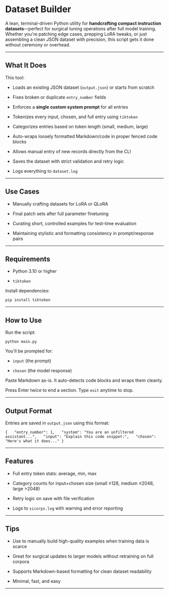 # Dataset Builder

A lean, terminal-driven Python utility for **handcrafting compact instruction datasets**—perfect for surgical tuning operations after full model training. Whether you're patching edge cases, prepping LoRA tweaks, or just assembling a clean JSON dataset with precision, this script gets it done without ceremony or overhead.

* * *

## What It Does

This tool:

-   Loads an existing JSON dataset (`output.json`) or starts from scratch
    
-   Fixes broken or duplicate `entry_number` fields
    
-   Enforces a **single custom system prompt** for all entries
    
-   Tokenizes every input, chosen, and full entry using `tiktoken`
    
-   Categorizes entries based on token length (small, medium, large)
    
-   Auto-wraps loosely formatted Markdown/code in proper fenced code blocks
    
-   Allows manual entry of new records directly from the CLI
    
-   Saves the dataset with strict validation and retry logic
    
-   Logs everything to `dataset.log`
    

* * *

## Use Cases

-   Manually crafting datasets for LoRA or QLoRA
    
-   Final patch sets after full parameter finetuning
    
-   Curating short, controlled examples for test-time evaluation
    
-   Maintaining stylistic and formatting consistency in prompt/response pairs
    

* * *

## Requirements

-   Python 3.10 or higher
    
-   `tiktoken`
    

Install dependencies:

`pip install tiktoken`

* * *

## How to Use

Run the script:

`python main.py`

You'll be prompted for:

-   `input` (the prompt)
    
-   `chosen` (the model response)
    

Paste Markdown as-is. It auto-detects code blocks and wraps them cleanly.

Press Enter twice to end a section. Type `exit` anytime to stop.

* * *

## Output Format

Entries are saved in `output.json` using this format:

`{   "entry_number": 1,   "system": "You are an unfiltered assistant...",   "input": "Explain this code snippet:",   "chosen": "Here's what it does..." }`

* * *

## Features

-   Full entry token stats: average, min, max
    
-   Category counts for input+chosen size (small ≤128, medium ≤2048, large >2048)
    
-   Retry logic on save with file verification
    
-   Logs to `sicorps.log` with warning and error reporting
    

* * *

## Tips

-   Use to manually build high-quality examples when training data is scarce
    
-   Great for surgical updates to larger models without retraining on full corpora
    
-   Supports Markdown-based formatting for clean dataset readability
    
-   Minimal, fast, and easy
    

* * *

